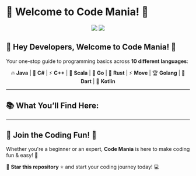 # 🚀 Welcome to Code Mania! 🎉  

<p align="center">
  <img src="https://img.shields.io/badge/Languages-10-blue?style=for-the-badge&logo=codeforces">
  <img src="https://img.shields.io/badge/Open%20Source-%E2%9C%94%EF%B8%8F-green?style=for-the-badge&logo=opensourceinitiative">
</p>

## 👋 Hey Developers, Welcome to **Code Mania!** 🚀  
Your one-stop guide to programming basics across **10 different languages**:  

<p align="center">
  🔥 <b>Java</b> | 🎯 <b>C#</b> | ⚡ <b>C++</b> | 🚀 <b>Scala</b> | 🐹 <b>Go</b> | 🦀 <b>Rust</b> | ⚡ <b>Move</b> | 🏆 <b>Golang</b> | 🎯 <b>Dart</b> | 🤖 <b>Kotlin</b>
</p>

---

## 📚 What You’ll Find Here:  


---

## 🌟 **Join the Coding Fun!** 🎉  
Whether you're a beginner or an expert, **Code Mania** is here to make coding fun & easy! 🚀  

📌 **Star this repository** ⭐ and start your coding journey today! 💻  
